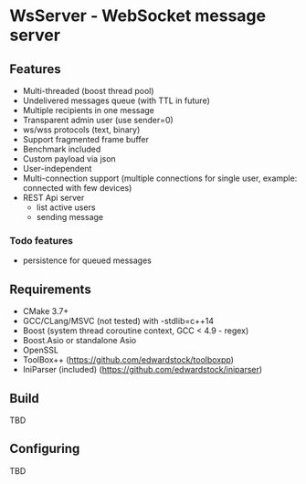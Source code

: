 # WsServer - WebSocket message server

## Features
* Multi-threaded (boost thread pool)
* Undelivered messages queue (with TTL in future)
* Multiple recipients in one message
* Transparent admin user (use sender=0)
* ws/wss protocols (text, binary)
* Support fragmented frame buffer
* Benchmark included
* Custom payload via json
* User-independent
* Multi-connection support (multiple connections for single user, example: connected with few devices)
* REST Api server
	* list active users
	* sending message
	
### Todo features
* persistence for queued messages

 

## Requirements
* CMake 3.7+
* GCC/CLang/MSVC (not tested) with -stdlib=c++14
* Boost (system thread coroutine context, GCC < 4.9 - regex)
* Boost.Asio or standalone Asio
* OpenSSL
* ToolBox++ (https://github.com/edwardstock/toolboxpp)
* IniParser (included) (https://github.com/edwardstock/iniparser) 
 
 
## Build
TBD

## Configuring
TBD